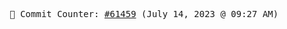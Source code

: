 <p align="center">
    <samp>
        📮 Commit Counter: <a href="https://github.com/Javascript-void0/Javascript-void0/commits/main">#61459</a> (July 14, 2023 @ 09:27 AM)
    </samp>
</p>